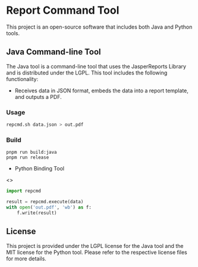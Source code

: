 # Report Command Tool

This project is an open-source software that includes both Java and Python tools.

## Java Command-line Tool

The Java tool is a command-line tool that uses the JasperReports Library and is distributed under the LGPL.
This tool includes the following functionality:

* Receives data in JSON format, embeds the data into a report template, and outputs a PDF.

### Usage

```sh
repcmd.sh data.json > out.pdf
```

### Build

```
pnpm run build:java
pnpm run release
```

* Python Binding Tool

<<under consideration>>

```python
import repcmd

result = repcmd.execute(data)
with open('out.pdf', 'wb') as f:
    f.write(result)
```

## License

This project is provided under the LGPL license for the Java tool and the MIT license for the Python tool.
Please refer to the respective license files for more details.
